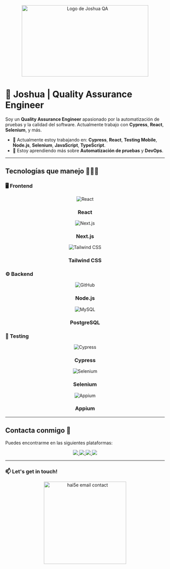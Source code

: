 <div align="center">
  <picture>
    <source media="(prefers-color-scheme: dark)" srcset="./images/logo_dark.svg">
    <source media="(prefers-color-scheme: light)" srcset="https://hai5e.com/haiseAssets/Digitales/1x/logo_light-bg.png">
    <img width="400" height="225" alt="Logo de Joshua QA" src="./images/logo_dark.svg">
  </picture>
</div>

# 🍉 Joshua | Quality Assurance Engineer

Soy un **Quality Assurance Engineer** apasionado por la automatización de pruebas y la calidad del software. Actualmente trabajo con **Cypress**, **React**, **Selenium**, y más.

- 🔭 Actualmente estoy trabajando en: **Cypress**, **React**, **Testing Mobile**, **Node.js**, **Selenium**, **JavaScript**, **TypeScript**.
- 🌱 Estoy aprendiendo más sobre **Automatización de pruebas** y **DevOps**.

---

## Tecnologías que manejo 👨🏻‍💻

### 🖥️ Frontend
<div align="center">
  <div class="card">
    <img src="https://upload.wikimedia.org/wikipedia/commons/a/a7/React-icon.svg" alt="React">
    <h3>React</h3>
  </div>
  <div class="card">
    <img src="https://cdn.jsdelivr.net/npm/@nextjs/next-logo@11.0.0/dist/next-logo.svg" alt="Next.js">
    <h3>Next.js</h3>
  </div>
  <div class="card">
    <img src="https://upload.wikimedia.org/wikipedia/commons/9/91/Postgresql_elephant.svg" alt="Tailwind CSS">
    <h3>Tailwind CSS</h3>
  </div>
</div>

### ⚙️ Backend
<div align="center">
  <div class="card">
    <img src="https://upload.wikimedia.org/wikipedia/commons/6/63/GitHub_Logo_2018.png" alt="GitHub">
    <h3>Node.js</h3>
  </div>
  <div class="card">
    <img src="https://img.icons8.com/ios/452/mysql.png" alt="MySQL">
    <h3>PostgreSQL</h3>
  </div>
</div>

### 🧪 Testing
<div align="center">
  <div class="card">
    <img src="https://upload.wikimedia.org/wikipedia/commons/8/80/Cypress_logo.svg" alt="Cypress">
    <h3>Cypress</h3>
  </div>
  <div class="card">
    <img src="https://upload.wikimedia.org/wikipedia/commons/d/d9/Selenium_Logo.png" alt="Selenium">
    <h3>Selenium</h3>
  </div>
  <div class="card">
    <img src="https://upload.wikimedia.org/wikipedia/commons/0/05/Appium_Logo_2019.png" alt="Appium">
    <h3>Appium</h3>
  </div>
</div>

---

## Contacta conmigo 🤝

Puedes encontrarme en las siguientes plataformas:

<div align="center">
  <a href="https://www.linkedin.com/in/josue-venegas-116608241/" target="_blank">
    <img src="https://img.shields.io/badge/LinkedIn-0077B5?style=for-the-badge&logo=linkedin&logoColor=white" />
  </a>
  <a href="https://x.com/Peluchitoxx" target="_blank">
    <img src="https://img.shields.io/badge/Twitter-1DA1F2?style=for-the-badge&logo=twitter&logoColor=white" />
  </a>
  <a href="https://www.instagram.com/josuedanii_v/" target="_blank">
    <img src="https://img.shields.io/badge/Instagram-E4405F?style=for-the-badge&logo=instagram&logoColor=white" />
  </a>
  <a href="mailto:josuedanii.v@gmail.com" target="_blank">
    <img src="https://img.shields.io/badge/Email-FF6F00?style=for-the-badge&logo=gmail&logoColor=white" />
  </a>
</div>

---

### 📫 Let's get in touch!
<div align="center"> 
  <a href="mailto:josuedanii.v@gmail.com">
    <img width="260" alt="hai5e email contact" src="https://user-images.githubusercontent.com/79668074/174081409-06cb3a24-d20b-4832-88a4-83793ab722fe.png"> 
  </a>
</div>